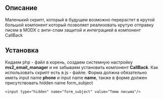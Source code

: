 ## Описание

Маленький скрипт, который в будущем возможно перерастет в крутой большой компонент который позволяет реализовать крутую отправку писем в MODX с анти-спам защитой и интеграцией в компонент CallBack

## Установка
Кидаем php - файл в корень, создаем системную настройку **ms2_email_manager** и не забываем установить компонент **CallBack**. Как использовать скрипт есть в js - файле. Форма должна обязательно иметь input name **phone** и input name **name**, также в форме должен присутствовать hidden name form_subject

	<input type="hidden" name="form_subject" value="Тема письма"/>